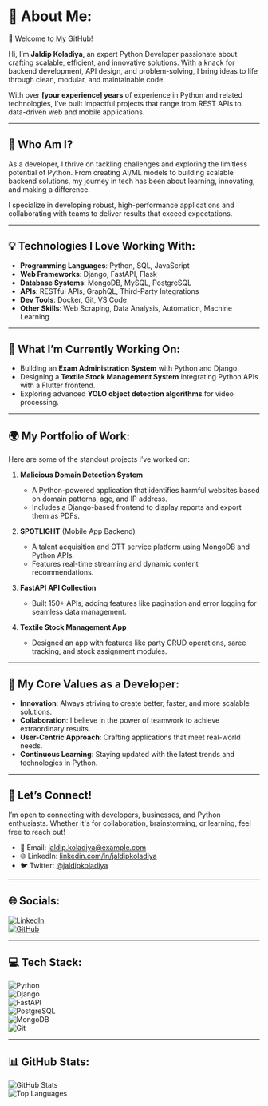 # 💫 About Me:
🌟 Welcome to My GitHub!

Hi, I’m **Jaldip Koladiya**, an expert Python Developer passionate about crafting scalable, efficient, and innovative solutions. With a knack for backend development, API design, and problem-solving, I bring ideas to life through clean, modular, and maintainable code.  

With over **[your experience] years** of experience in Python and related technologies, I’ve built impactful projects that range from REST APIs to data-driven web and mobile applications.  

---

## 🎯 Who Am I?
As a developer, I thrive on tackling challenges and exploring the limitless potential of Python. From creating AI/ML models to building scalable backend solutions, my journey in tech has been about learning, innovating, and making a difference.  

I specialize in developing robust, high-performance applications and collaborating with teams to deliver results that exceed expectations.  

---

## 💡 Technologies I Love Working With:
- **Programming Languages**: Python, SQL, JavaScript  
- **Web Frameworks**: Django, FastAPI, Flask  
- **Database Systems**: MongoDB, MySQL, PostgreSQL  
- **APIs**: RESTful APIs, GraphQL, Third-Party Integrations  
- **Dev Tools**: Docker, Git, VS Code  
- **Other Skills**: Web Scraping, Data Analysis, Automation, Machine Learning  

---

## 🚀 What I’m Currently Working On:
- Building an **Exam Administration System** with Python and Django.  
- Designing a **Textile Stock Management System** integrating Python APIs with a Flutter frontend.  
- Exploring advanced **YOLO object detection algorithms** for video processing.  

---

## 🌍 My Portfolio of Work:
Here are some of the standout projects I’ve worked on:  

1. **Malicious Domain Detection System**  
   - A Python-powered application that identifies harmful websites based on domain patterns, age, and IP address.  
   - Includes a Django-based frontend to display reports and export them as PDFs.  

2. **SPOTLIGHT** (Mobile App Backend)  
   - A talent acquisition and OTT service platform using MongoDB and Python APIs.  
   - Features real-time streaming and dynamic content recommendations.  

3. **FastAPI API Collection**  
   - Built 150+ APIs, adding features like pagination and error logging for seamless data management.  

4. **Textile Stock Management App**  
   - Designed an app with features like party CRUD operations, saree tracking, and stock assignment modules.  

---

## 🌟 My Core Values as a Developer:
- **Innovation**: Always striving to create better, faster, and more scalable solutions.  
- **Collaboration**: I believe in the power of teamwork to achieve extraordinary results.  
- **User-Centric Approach**: Crafting applications that meet real-world needs.  
- **Continuous Learning**: Staying updated with the latest trends and technologies in Python.  

---

## 🤝 Let’s Connect!
I’m open to connecting with developers, businesses, and Python enthusiasts. Whether it's for collaboration, brainstorming, or learning, feel free to reach out!  

- 📧 Email: [jaldip.koladiya@example.com](mailto:jaldip.koladiya@example.com)  
- 🌐 LinkedIn: [linkedin.com/in/jaldipkoladiya](https://linkedin.com/in/jaldipkoladiya)  
- 🐦 Twitter: [@jaldipkoladiya](https://twitter.com/jaldipkoladiya)  

---

## 🌐 Socials:
[![LinkedIn](https://img.shields.io/badge/LinkedIn-%230077B5.svg?style=for-the-badge&logo=linkedin&logoColor=white)](https://linkedin.com/in/jaldipkoladiya)  
[![GitHub](https://img.shields.io/badge/GitHub-100000?style=for-the-badge&logo=github&logoColor=white)](https://github.com/jaldipkoladiya)  

---

## 💻 Tech Stack:
![Python](https://img.shields.io/badge/Python-%233776AB.svg?style=for-the-badge&logo=python&logoColor=white)  
![Django](https://img.shields.io/badge/Django-%23092E20.svg?style=for-the-badge&logo=django&logoColor=white)  
![FastAPI](https://img.shields.io/badge/FastAPI-%2300C7B7.svg?style=for-the-badge&logo=fastapi&logoColor=white)  
![PostgreSQL](https://img.shields.io/badge/PostgreSQL-%23316192.svg?style=for-the-badge&logo=postgresql&logoColor=white)  
![MongoDB](https://img.shields.io/badge/MongoDB-%2347A248.svg?style=for-the-badge&logo=mongodb&logoColor=white)  
![Git](https://img.shields.io/badge/Git-%23F05032.svg?style=for-the-badge&logo=git&logoColor=white)  

---

## 📊 GitHub Stats:
![GitHub Stats](https://github-readme-stats.vercel.app/api?username=jaldipkoladiya&show_icons=true&theme=radical)  
![Top Languages](https://github-readme-stats.vercel.app/api/top-langs/?username=jaldipkoladiya&layout=compact&theme=radical)  
